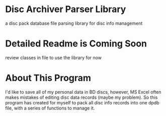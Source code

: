 # Disc Archiver Parser Library
a disc pack database file parsing library for disc info management

# Detailed Readme is Coming Soon
review classes in file to use the library for now

# About This Program
I'd like to save all of my personal data in BD discs, however, MS Excel often makes mistakes of editing disc data records (maybe my problem). So this program has created for myself to pack all disc info records into one dpdb file, with a series of functions to manage it.
